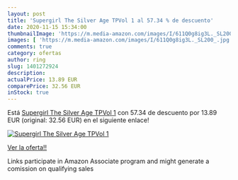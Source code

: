 ```yaml
---
layout: post
title: 'Supergirl The Silver Age TPVol 1 al 57.34 % de descuento'
date: 2020-11-15 15:34:00
thumbnailImage: 'https://m.media-amazon.com/images/I/611Q0g8ig3L._SL200_.jpg'
images: [ 'https://m.media-amazon.com/images/I/611Q0g8ig3L._SL200_.jpg' ]
comments: true
category: ofertas
author: ring
slug: 1401272924
description:
actualPrice: 13.89 EUR
comparePrice: 32.56 EUR
inStock: true
---
```


Está [Supergirl The Silver Age TPVol 1](https://www.amazon.es/dp/1401272924/?tag=tolees-21) con 57.34 de descuento por 13.89 EUR (original: 32.56 EUR) en el siguiente enlace!

[![Supergirl The Silver Age TPVol 1](https://m.media-amazon.com/images/I/611Q0g8ig3L._SL200_.jpg)](https://www.amazon.es/dp/1401272924/?tag=tolees-21)

[Ver la oferta!!](https://www.amazon.es/dp/1401272924/?tag=tolees-21)

Links participate in Amazon Associate program and might generate a comission on qualifying sales


